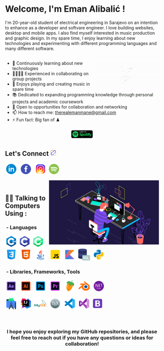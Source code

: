 <h1>
  Welcome, I'm Eman Alibalić !
</h1>




I'm 20-year-old student of electrical engineering in Sarajevo on an intention to enhance as a developer and softvare engineer. I love building websites, desktop and mobile apps. I also find myself interested in music production and graphic design. In my spare time, I enjoy learning about new technologies and experimenting with different programming languages and many different software.<br /><br />
<img width="40%" align="right" alt="Github Image" src="https://github.com/EmanMane/emanmane/blob/main/Github%20Welcome/EmanMane%20Logo%20Animation.gif" />

- 🔬 Continuously learning about new technologies
- 👨‍👩‍👧‍👦 Experienced in collaborating on group projects
- 🎸 Enjoys playing and creating music in spare time
- 📚 Dedicated to expanding programming knowledge through personal<br /> projects and academic coursework
- 🤝 Open to opportunities for collaboration and networking
- 📫 How to reach me: [therealemanmane@gmail.com](mailto:therealemanmane@gmail.com)
- ⚡ Fun fact: Big fan of ♟️



<div align="center">
<a href="https://open.spotify.com/artist/6eHhY7ZhojI0Qx9odjij2R" target="_blank"><img src="https://github.com/EmanMane/emanmane/blob/main/Github%20Welcome/spotify-button.png" alt="Spotify" width="15%" height="15%" /></a></div>

## Let's Connect <img src="https://github.com/EmanMane/emanmane/blob/main/Github%20Welcome/broken-link-chain.svg" width=20 height=20 /> 

[<img src='https://github.com/EmanMane/emanmane/blob/main/Github%20Welcome/icons8-linkedin.svg' alt='linkedin' height='40'>](https://www.linkedin.com/in/eman-alibali%C4%87-482139247)&nbsp;  [<img src='https://github.com/EmanMane/emanmane/blob/main/Github%20Welcome/icons8-facebook.svg' alt='facebook' height='40'>](https://www.facebook.com/profile.php?id=100007735907794)&nbsp;  [<img src='https://github.com/EmanMane/emanmane/blob/main/Github%20Welcome/icons8-instagram.svg' alt='instagram' height='40'>](https://www.instagram.com/therealemanmane/)&nbsp;[<img src='https://github.com/EmanMane/emanmane/blob/main/Github%20Welcome/icons8-spotify.svg' alt='spotify' height='40'>](https://open.spotify.com/artist/6eHhY7ZhojI0Qx9odjij2R)&nbsp;  

<img alt="Coding Gif" src="https://github.com/EmanMane/emanmane/blob/main/Github%20Welcome/Gif.gif" height="210" align="right"/>&nbsp;
 <br/>
 
## 👨‍💻&nbsp;Talking to Computers Using :

### &nbsp;- Languages

<img src = 'https://github.com/EmanMane/emanmane/blob/main/Github%20Welcome/icons8-c%2B%2B.svg' height='40'/>&nbsp;<img src = 'https://github.com/EmanMane/emanmane/blob/main/Github%20Welcome/icons8-c-programming.svg' height='40'/>&nbsp;<img src = 'https://github.com/EmanMane/emanmane/blob/main/Github%20Welcome/icons8-c-sharp-logo-2.svg' height='40'/>&nbsp; <img src = 'https://github.com/EmanMane/emanmane/blob/main/Github%20Welcome/icons8-css3-48.png' width='40'/>&nbsp; <img src = 'https://github.com/EmanMane/emanmane/blob/main/Github%20Welcome/icons8-html-5.svg' width='40'/>&nbsp; <img src = 'https://github.com/EmanMane/emanmane/blob/main/Github%20Welcome/icons8-java.svg' width='40'/>&nbsp; <img src = 'https://github.com/EmanMane/emanmane/blob/main/Github%20Welcome/icons8-javascript.svg' width='40'/>&nbsp; <img src = 'https://github.com/EmanMane/emanmane/blob/main/Github%20Welcome/icons8-kotlin.svg' width='40'/>&nbsp; <img src = 'https://github.com/EmanMane/emanmane/blob/main/Github%20Welcome/icons8-sql-60.png' width='40'/>&nbsp; <img src = 'https://github.com/EmanMane/emanmane/blob/main/Github%20Welcome/icons8-python.svg' width='40'/>&nbsp;

### &nbsp;- Libraries, Frameworks, Tools  


<img src = 'https://github.com/EmanMane/emanmane/blob/main/Github%20Welcome/apps/icons8-adobe-after-effects.svg' height='40'/>&nbsp;
<img src = 'https://github.com/EmanMane/emanmane/blob/main/Github%20Welcome/apps/icons8-adobe-illustrator.svg' height='40'/>&nbsp;
<img src = 'https://github.com/EmanMane/emanmane/blob/main/Github%20Welcome/apps/icons8-adobe-photoshop.svg' height='40'/>&nbsp;
<img src = 'https://github.com/EmanMane/emanmane/blob/main/Github%20Welcome/apps/icons8-adobe-premiere-pro.svg' height='40'/>&nbsp;
<img src = "https://github.com/EmanMane/emanmane/blob/main/Github%20Welcome/apps/icons8-fl-studio.svg" height="40"/>&nbsp;
<img src = "https://github.com/EmanMane/emanmane/blob/main/Github%20Welcome/apps/icons8-blender-3d.svg" height="40"/>&nbsp;
<img src = 'https://github.com/EmanMane/emanmane/blob/main/Github%20Welcome/icons8-.net-framework.svg' height='40'/>&nbsp;

<img src = 'https://github.com/EmanMane/emanmane/blob/main/Github%20Welcome/apps/icons8-android-studio.svg' height='40'/>&nbsp;
<img src = "https://github.com/EmanMane/emanmane/blob/main/Github%20Welcome/apps/icons8-intellij-idea.svg" height="40"/>&nbsp;
<img src = "https://github.com/EmanMane/emanmane/blob/main/Github%20Welcome/apps/icons8-mysql-logo.svg" height="40"/>&nbsp;
<img src = "https://github.com/EmanMane/emanmane/blob/main/Github%20Welcome/apps/icons8-texshop-48.png" height="40"/>&nbsp;
<img src = "https://github.com/EmanMane/emanmane/blob/main/Github%20Welcome/apps/icons8-visual-studio-code-2019.svg" height="40"/>&nbsp;
<img src = "https://github.com/EmanMane/emanmane/blob/main/Github%20Welcome/apps/icons8-visual-studio.svg" height="40"/>
<img src = "https://github.com/EmanMane/emanmane/blob/main/Github%20Welcome/icons8-bootstrap.svg" height="40"/>&nbsp;


### &nbsp;<p align="center">I hope you enjoy exploring my GitHub repositories, and please feel free to reach out if you have any questions or ideas for collaboration!

